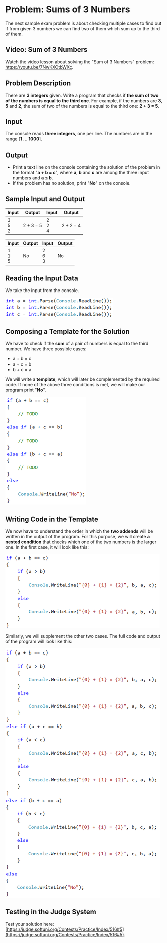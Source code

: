 # Problem: Sums of 3 Numbers

The next sample exam problem is about checking multiple cases to find out if from given 3 numbers we can find two of them which sum up to the third of them.

## Video: Sum of 3 Numbers

Watch the video lesson about solving the "Sum of 3 Numbers" problem: https://youtu.be/7NwKXOtbWXc.

## Problem Description

There are **3 integers** given. Write a program that checks if **the sum of two of the numbers is equal to the third one**. For example, if the numbers are **3**, **5** and **2**, the sum of two of the numbers is equal to the third one: **2 + 3 = 5**.

## Input

The console reads **three integers**, one per line. The numbers are in the range [**1 … 1000**].

## Output

- Print a text line on the console containing the solution of the problem in the format "**a + b = c**", where **a**, **b** and **c** are among the three input numbers and **a ≤ b**.
- If the problem has no solution, print "**No**" on the console.

## Sample Input and Output

| Input | Output | Input | Output |
| --- | --- | --- | --- |
|3<br>5<br>2|2 + 3 = 5|2<br>2<br>4|2 + 2 = 4|

| Input | Output | Input | Output |
| --- | --- | --- | --- |
|1<br>1<br>5|No|2<br>6<br>3|No|

## Reading the Input Data

We take the input from the console.

![](/assets/chapter-8-1-images/06.Sums-3-numbers-01.png)

## Composing a Template for the Solution

We have to check if the **sum** of a pair of numbers is equal to the third number. We have three possible cases:
* a + b = c
* a + c = b 
* b + c = a

We will write a **template**, which will later be complemented by the required code. If none of the above three conditions is met, we will make our program print "**No**".

![](/assets/chapter-8-1-images/06.Sums-3-numbers-02.png)

## Writing Code in the Template

We now have to understand the order in which the **two addends** will be written in the output of the program. For this purpose, we will create **a nested condition** that checks which one of the two numbers is the larger one. In the first case, it will look like this:

![](/assets/chapter-8-1-images/06.Sums-3-numbers-03.png)

Similarly, we will supplement the other two cases. The full code and output of the program will look like this:

![](/assets/chapter-8-1-images/06.Sums-3-numbers-04.png)

## Testing in the Judge System

Test your solution here: [https://judge.softuni.org/Contests/Practice/Index/516#5](https://judge.softuni.org/Contests/Practice/Index/516#5).
